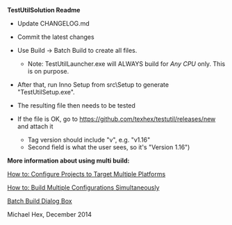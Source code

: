 
**TestUtilSolution Readme**
  
  - Update CHANGELOG.md

  - Commit the latest changes 
  
  - Use Build -> Batch Build to create all files. 
    
	- Note: TestUtilLauncher.exe will ALWAYS build for *Any CPU* only. This is on purpose. 

  - After that, run Inno Setup from src\Setup to generate "TestUtilSetup.exe".

  - The resulting file then needs to be tested 
   
  - If the file is OK, go to https://github.com/texhex/testutil/releases/new and attach it
     - Tag version should include "v", e.g. "v1.16"
     - Second field is what the user sees, so it's "Version 1.16")

 
  
    
    
  **More information about using multi build:**
 
  [How to: Configure Projects to Target Multiple Platforms](http://msdn.microsoft.com/en-us/library/ms165408.aspx)

  [How to: Build Multiple Configurations Simultaneously](http://msdn.microsoft.com/en-us/library/jj651644.aspx)

  [Batch Build Dialog Box](http://msdn.microsoft.com/en-us/library/169az28z%28v=vs.90%29.aspx)
 
  
  Michael Hex,  December 2014
